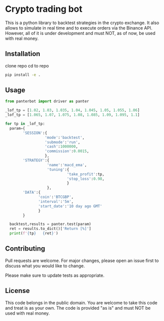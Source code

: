 # Crypto trading bot

This is a python library to backtest strategies in the crypto exchange. It also allows to simulate in real time and to execute orders via the Binance API. However, all of it is under development and must NOT, as of now, be used with real money.

## Installation

clone repo
cd to repo

```bash
pip install -e .
```

## Usage

```python
from panterbot import driver as panter

_lof_tp = [1.02, 1.03, 1.035, 1.04, 1.045, 1.05, 1.055, 1.06]
_lof_tp = [1.065, 1.07, 1.075, 1.08, 1.085, 1.09, 1.095, 1.1]

for tp in _lof_tp:
  param={
        'SESSION':{
                  'mode':'backtest',
                  'submode':'run',
                  'cash':1000000,
                  'commission':0.0015,
                  },
        'STRATEGY':{
                   'name':'macd_ema',
                   'tuning':{
                            'take_profit':tp,
                            'stop_loss':0.98,
                            }
                   },
        'DATA':{
               'coin':'BTCGBP',
               'interval':'5m',
               'start_date':'10 day ago GMT'
               }
        }

  backtest,results = panter.test(param)
  ret = results.to_dict()['Return [%]']
  print(f'{tp}   {ret}')
```

## Contributing

Pull requests are welcome. For major changes, please open an issue first
to discuss what you would like to change.

Please make sure to update tests as appropriate.

## License

This code belongs in the public domain. You are welcome to take this code and treat is as your own. 
The code is provided "as is" and must NOT be used with real money.
